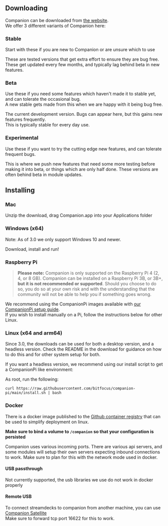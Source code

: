 ## Downloading

Companion can be downloaded from [the website](https://user.bitfocus.io/download).  
We offer 3 different variants of Companion here:

### Stable
Start with these if you are new to Companion or are unsure which to use

These are tested versions that get extra effort to ensure they are bug free. These get updated every few months, and typically lag behind beta in new features.

### Beta
Use these if you need some features which haven't made it to stable yet, and can tolerate the occasional bug.  
A new stable gets made from this when we are happy with it being bug free.

The current development version. Bugs can appear here, but this gains new features frequently.  
This is typically stable for every day use.

### Experimental
Use these if you want to try the cutting edge new features, and can tolerate frequent bugs.

This is where we push new features that need some more testing before making it into beta, or things which are only half done.
These versions are often behind beta in module updates.

## Installing

### Mac

Unzip the download, drag Companion.app into your Applications folder

### Windows (x64)

Note: As of 3.0 we only support Windows 10 and newer. 

Download, install and run!

### Raspberry Pi

> **Please note:** Companion is only supported on the Raspberry Pi 4 (2, 4, or 8 GB). Companion can be installed on a Raspberry Pi 3B, or 3B+, **but it is not recommended or supported**. Should you choose to do so, you do so at your own risk and with the understanding that the community will not be able to help you if something goes wrong.

We recommend using the CompanionPi images available with [our CompanionPi setup guide](https://github.com/bitfocus/companion/wiki/Companion-on-the-Raspberry-Pi).  
If you wish to install manually on a Pi, follow the instructions below for other Linux.

### Linux (x64 and arm64)

Since 3.0, the downloads can be used for both a desktop version, and a headless version. Check the README in the download for guidance on how to do this and for other system setup for both.

If you want a headless version, we recommend using our install script to get a CompanionPi like environment:

As root, run the following:
```
curl https://raw.githubusercontent.com/bitfocus/companion-pi/main/install.sh | bash
```

### Docker

There is a docker image published to the [Github container registry](https://github.com/bitfocus/companion/pkgs/container/companion%2Fcompanion) that can be used to simplify deployment on linux.

**Make sure to bind a volume to `/companion` so that your configuration is persisted**

Companion uses various incoming ports. There are various api servers, and some modules will setup their own servers expecting inbound connections to work. Make sure to plan for this with the network mode used in docker.

#### USB passthrough
Not currently supported, the usb libraries we use do not work in docker properly

#### Remote USB
To connect streamdecks to companion from another machine, you can use [Companion Satellite](https://github.com/bitfocus/companion-satellite)  
Make sure to forward tcp port 16622 for this to work.
